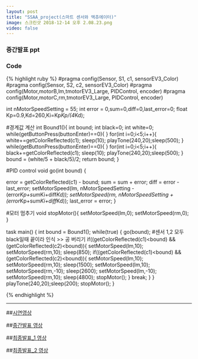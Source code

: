 ```yaml
---
layout: post
title: "SSAA_project(스마트 센서와 액츄에이터)"
image: 스크린샷 2018-12-14 오후 2.08.23.png
video: false
---
```


### 중간발표 ppt


### Code

{% highlight ruby %}
#pragma config(Sensor, S1, c1, sensorEV3_Color)
#pragma config(Sensor, S2, c2, sensorEV3_Color)
#pragma config(Motor,motorB,lm,tmotorEV3_Large, PIDControl, encoder)
#pragma config(Motor,motorC,rm,tmotorEV3_Large, PIDControl, encoder)

int nMotorSpeedSetting = 55;
int error = 0,sum=0,diff=0,last_error=0;
float Kp=0.9,Kd=260,Ki=Kp*Kp/(4*Kd);

#경계값 계산
int Bound1(){
   int bound;
   int black=0;
   int white=0;
   while(getButtonPress(buttonEnter)==0){ }
      for(int i=0;i<5;i++){
         white+=getColorReflected(c1);
         sleep(10);
         playTone(240,20);sleep(500);
      }
   while(getButtonPress(buttonEnter)==0){ }
      for(int i=0;i<5;i++){
         black+=getColorReflected(c1);
         sleep(10);
         playTone(240,20);sleep(500);
      }
   bound = (white/5 + black/5)/2;
   return bound;
}

#PID control
void go(int bound)
{

   error = getColorReflected(c1) - bound;
   sum = sum + error;
   diff = error - last_error;
   setMotorSpeed(lm, nMotorSpeedSetting - (error*Kp+sum*Ki+diff*Kd));
   setMotorSpeed(rm, nMotorSpeedSetting + (error*Kp+sum*Ki+diff*Kd));
   last_error = error;
}

#모터 멈추기
void stopMotor(){
   setMotorSpeed(lm,0);
   setMotorSpeed(rm,0);
}

task main()
{
    int bound = Bound1();
   while(true)
   {
      go(bound);
      #센서 1,2 모두 black일때 끝이라 인식 >> 공 버리기
      if((getColorReflected(c1)<bound) && (getColorReflected(c2)<bound)){
         setMotorSpeed(lm,10);
         setMotorSpeed(rm,10);
         sleep(850);
         if((getColorReflected(c1)<bound) && (getColorReflected(c2)<bound)){
            setMotorSpeed(lm,10);
            setMotorSpeed(rm,10);
            sleep(1500);
            setMotorSpeed(lm,10);
            setMotorSpeed(rm,-10);
            sleep(2600);
            setMotorSpeed(lm,-10);
            setMotorSpeed(rm,10);
            sleep(4800);
               stopMotor();
          }
          break;
       }
   }
   playTone(240,20);sleep(200);
   stopMotor();
}

{% endhighlight %}

* * *
##[시연영상](https://youtu.be/xTUUVcHlovE)

##[중간발표 영상](https://youtu.be/DopUDFiI_Tg)

##[최종발표_1 영상](https://youtu.be/aAQp6w9G0Zw)

##[최종발표_2 영상](https://youtu.be/kH51Rj3uVHQ)

